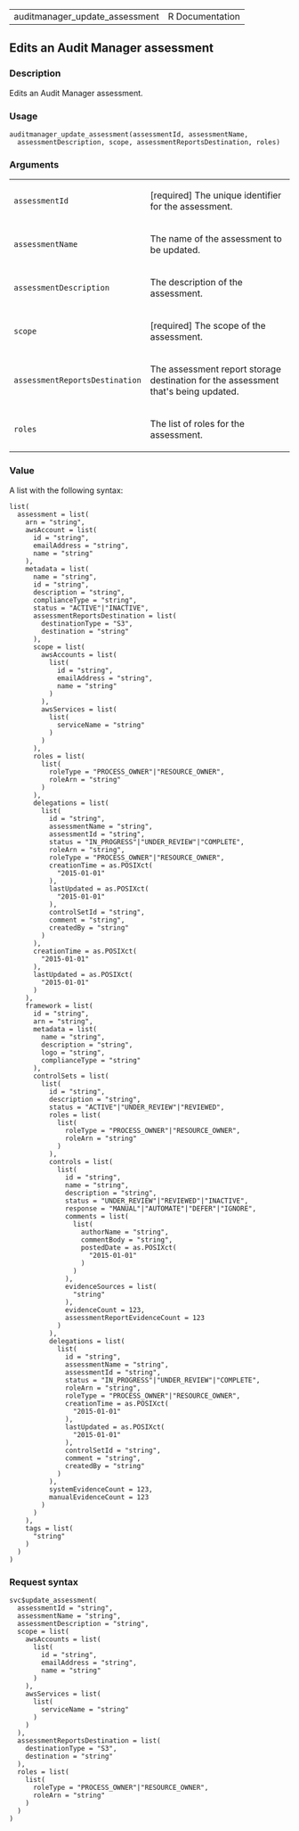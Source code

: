 <table style="width: 100%;">
<tbody>
<tr class="odd">
<td>auditmanager_update_assessment</td>
<td style="text-align: right;">R Documentation</td>
</tr>
</tbody>
</table>

## Edits an Audit Manager assessment

### Description

Edits an Audit Manager assessment.

### Usage

    auditmanager_update_assessment(assessmentId, assessmentName,
      assessmentDescription, scope, assessmentReportsDestination, roles)

### Arguments

<table>
<colgroup>
<col style="width: 35%" />
<col style="width: 65%" />
</colgroup>
<tbody>
<tr class="odd">
<td><code
id="auditmanager_update_assessment_:_assessmentId">assessmentId</code></td>
<td><p>[required] The unique identifier for the assessment.</p></td>
</tr>
<tr class="even">
<td><code
id="auditmanager_update_assessment_:_assessmentName">assessmentName</code></td>
<td><p>The name of the assessment to be updated.</p></td>
</tr>
<tr class="odd">
<td><code
id="auditmanager_update_assessment_:_assessmentDescription">assessmentDescription</code></td>
<td><p>The description of the assessment.</p></td>
</tr>
<tr class="even">
<td><code id="auditmanager_update_assessment_:_scope">scope</code></td>
<td><p>[required] The scope of the assessment.</p></td>
</tr>
<tr class="odd">
<td><code
id="auditmanager_update_assessment_:_assessmentReportsDestination">assessmentReportsDestination</code></td>
<td><p>The assessment report storage destination for the assessment
that's being updated.</p></td>
</tr>
<tr class="even">
<td><code id="auditmanager_update_assessment_:_roles">roles</code></td>
<td><p>The list of roles for the assessment.</p></td>
</tr>
</tbody>
</table>

### Value

A list with the following syntax:

    list(
      assessment = list(
        arn = "string",
        awsAccount = list(
          id = "string",
          emailAddress = "string",
          name = "string"
        ),
        metadata = list(
          name = "string",
          id = "string",
          description = "string",
          complianceType = "string",
          status = "ACTIVE"|"INACTIVE",
          assessmentReportsDestination = list(
            destinationType = "S3",
            destination = "string"
          ),
          scope = list(
            awsAccounts = list(
              list(
                id = "string",
                emailAddress = "string",
                name = "string"
              )
            ),
            awsServices = list(
              list(
                serviceName = "string"
              )
            )
          ),
          roles = list(
            list(
              roleType = "PROCESS_OWNER"|"RESOURCE_OWNER",
              roleArn = "string"
            )
          ),
          delegations = list(
            list(
              id = "string",
              assessmentName = "string",
              assessmentId = "string",
              status = "IN_PROGRESS"|"UNDER_REVIEW"|"COMPLETE",
              roleArn = "string",
              roleType = "PROCESS_OWNER"|"RESOURCE_OWNER",
              creationTime = as.POSIXct(
                "2015-01-01"
              ),
              lastUpdated = as.POSIXct(
                "2015-01-01"
              ),
              controlSetId = "string",
              comment = "string",
              createdBy = "string"
            )
          ),
          creationTime = as.POSIXct(
            "2015-01-01"
          ),
          lastUpdated = as.POSIXct(
            "2015-01-01"
          )
        ),
        framework = list(
          id = "string",
          arn = "string",
          metadata = list(
            name = "string",
            description = "string",
            logo = "string",
            complianceType = "string"
          ),
          controlSets = list(
            list(
              id = "string",
              description = "string",
              status = "ACTIVE"|"UNDER_REVIEW"|"REVIEWED",
              roles = list(
                list(
                  roleType = "PROCESS_OWNER"|"RESOURCE_OWNER",
                  roleArn = "string"
                )
              ),
              controls = list(
                list(
                  id = "string",
                  name = "string",
                  description = "string",
                  status = "UNDER_REVIEW"|"REVIEWED"|"INACTIVE",
                  response = "MANUAL"|"AUTOMATE"|"DEFER"|"IGNORE",
                  comments = list(
                    list(
                      authorName = "string",
                      commentBody = "string",
                      postedDate = as.POSIXct(
                        "2015-01-01"
                      )
                    )
                  ),
                  evidenceSources = list(
                    "string"
                  ),
                  evidenceCount = 123,
                  assessmentReportEvidenceCount = 123
                )
              ),
              delegations = list(
                list(
                  id = "string",
                  assessmentName = "string",
                  assessmentId = "string",
                  status = "IN_PROGRESS"|"UNDER_REVIEW"|"COMPLETE",
                  roleArn = "string",
                  roleType = "PROCESS_OWNER"|"RESOURCE_OWNER",
                  creationTime = as.POSIXct(
                    "2015-01-01"
                  ),
                  lastUpdated = as.POSIXct(
                    "2015-01-01"
                  ),
                  controlSetId = "string",
                  comment = "string",
                  createdBy = "string"
                )
              ),
              systemEvidenceCount = 123,
              manualEvidenceCount = 123
            )
          )
        ),
        tags = list(
          "string"
        )
      )
    )

### Request syntax

    svc$update_assessment(
      assessmentId = "string",
      assessmentName = "string",
      assessmentDescription = "string",
      scope = list(
        awsAccounts = list(
          list(
            id = "string",
            emailAddress = "string",
            name = "string"
          )
        ),
        awsServices = list(
          list(
            serviceName = "string"
          )
        )
      ),
      assessmentReportsDestination = list(
        destinationType = "S3",
        destination = "string"
      ),
      roles = list(
        list(
          roleType = "PROCESS_OWNER"|"RESOURCE_OWNER",
          roleArn = "string"
        )
      )
    )
